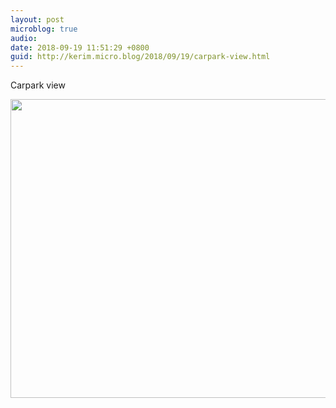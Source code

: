 ```yaml
---
layout: post
microblog: true
audio: 
date: 2018-09-19 11:51:29 +0800
guid: http://kerim.micro.blog/2018/09/19/carpark-view.html
---
```

Carpark view

<img src="http://micro.oxus.net/uploads/2018/e1688e5bf8.jpg" width="600" height="478" />
